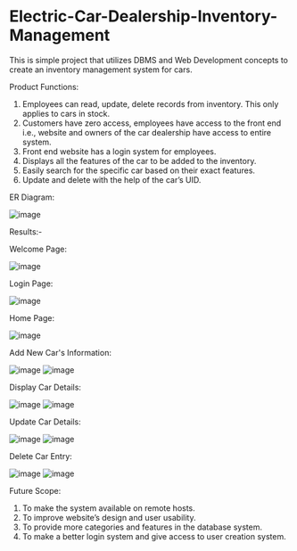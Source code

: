 # Electric-Car-Dealership-Inventory-Management
This is simple project that utilizes DBMS and Web Development concepts to create an inventory management system for cars.

Product Functions:
1. Employees can read, update, delete records from inventory. This only applies to cars in stock.
2. Customers have zero access, employees have access to the front end i.e., website and owners of the car dealership have access to entire system.
3. Front end website has a login system for employees.
4. Displays all the features of the car to be added to the inventory.
5. Easily search for the specific car based on their exact features.
6. Update and delete with the help of the car’s UID.


ER Diagram:

![image](https://github.com/Mihir-Parte/Electric-Car-Dealership-Inventory-Management/assets/99885414/955ad430-bf9f-4698-83a6-edd45898fa45)


Results:-


Welcome Page:

![image](https://github.com/Mihir-Parte/Electric-Car-Dealership-Inventory-Management/assets/99885414/22fb7974-12a1-486c-8798-9c3c90acddf9)


Login Page:

![image](https://github.com/Mihir-Parte/Electric-Car-Dealership-Inventory-Management/assets/99885414/a1c39bbd-d3ac-46d2-9cf5-93ce311d452d)


Home Page:

![image](https://github.com/Mihir-Parte/Electric-Car-Dealership-Inventory-Management/assets/99885414/ba384e21-5327-40fa-b01f-690334b5cabd)


Add New Car's Information:

![image](https://github.com/Mihir-Parte/Electric-Car-Dealership-Inventory-Management/assets/99885414/8e0285f8-4115-49dc-86c0-8760d050a560)
![image](https://github.com/Mihir-Parte/Electric-Car-Dealership-Inventory-Management/assets/99885414/59e98067-22b4-4c20-8240-0682469a4bba)


Display Car Details:

![image](https://github.com/Mihir-Parte/Electric-Car-Dealership-Inventory-Management/assets/99885414/2e86ba82-014a-4ab3-b7d8-82b8f3317142)
![image](https://github.com/Mihir-Parte/Electric-Car-Dealership-Inventory-Management/assets/99885414/edeb9ce0-5a16-4139-bf94-5ce0a526f6a8)


Update Car Details:

![image](https://github.com/Mihir-Parte/Electric-Car-Dealership-Inventory-Management/assets/99885414/22543d2b-a773-4e36-9727-77eb8eb3d7e2)
![image](https://github.com/Mihir-Parte/Electric-Car-Dealership-Inventory-Management/assets/99885414/8840439c-1abf-408b-8f54-a5eecfaf2b26)


Delete Car Entry:

![image](https://github.com/Mihir-Parte/Electric-Car-Dealership-Inventory-Management/assets/99885414/641ebb29-44ed-4b30-903f-63c1f098beb3)
![image](https://github.com/Mihir-Parte/Electric-Car-Dealership-Inventory-Management/assets/99885414/2e3bcb6a-4c4b-4697-88d5-084d461da3b7)


Future Scope:
1. To make the system available on remote hosts.
2. To improve website’s design and user usability.
3. To provide more categories and features in the database system.
4. To make a better login system and give access to user creation system.
